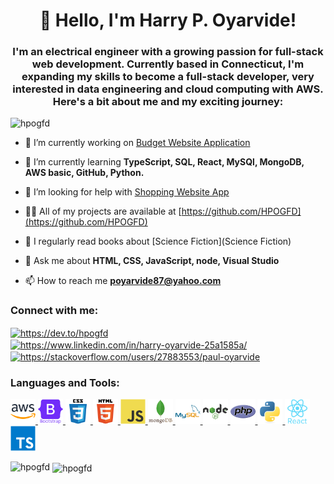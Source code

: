 <h1 align="center">👋 Hello, I'm Harry P. Oyarvide!</h1>
<h3 align="center">I'm an electrical engineer with a growing passion for full-stack web development. Currently based in Connecticut, I'm expanding my skills to become a full-stack developer, very interested in data engineering and cloud computing with AWS. Here's a bit about me and my exciting journey:</h3>

<p align="left"> <img src="https://komarev.com/ghpvc/?username=hpogfd&label=Profile%20views&color=0e75b6&style=flat" alt="hpogfd" /> </p>

- 🔭 I’m currently working on [Budget Website Application](https://github.com/HPOpersonalProjects/BudgetApp.git)

- 🌱 I’m currently learning **TypeScript, SQL, React, MySQl, MongoDB, AWS basic, GitHub, Python.**

- 🤝 I’m looking for help with [Shopping Website App](https://github.com/HPOpersonalProjects/ShoppingApp.git)

- 👨‍💻 All of my projects are available at [https://github.com/HPOGFD](https://github.com/HPOGFD)

- 📝 I regularly read books about [Science Fiction](Science Fiction)

- 💬 Ask me about **HTML, CSS, JavaScript, node, Visual Studio**

- 📫 How to reach me **poyarvide87@yahoo.com**

<h3 align="left">Connect with me:</h3>
<p align="left">
<a href="https://dev.to/https://dev.to/hpogfd" target="blank"><img align="center" src="https://raw.githubusercontent.com/rahuldkjain/github-profile-readme-generator/master/src/images/icons/Social/devto.svg" alt="https://dev.to/hpogfd" height="30" width="40" /></a>
<a href="https://www.linkedin.com/in/harry-oyarvide-25a1585a/" target="blank"><img align="center" src="https://raw.githubusercontent.com/rahuldkjain/github-profile-readme-generator/master/src/images/icons/Social/linked-in-alt.svg" alt="https://www.linkedin.com/in/harry-oyarvide-25a1585a/" height="30" width="40" /></a>
<a href="https://stackoverflow.com/users/https://stackoverflow.com/users/27883553/paul-oyarvide" target="blank"><img align="center" src="https://raw.githubusercontent.com/rahuldkjain/github-profile-readme-generator/master/src/images/icons/Social/stack-overflow.svg" alt="https://stackoverflow.com/users/27883553/paul-oyarvide" height="30" width="40" /></a>
</p>

<h3 align="left">Languages and Tools:</h3>
<p align="left"> <a href="https://aws.amazon.com" target="_blank" rel="noreferrer"> <img src="https://raw.githubusercontent.com/devicons/devicon/master/icons/amazonwebservices/amazonwebservices-original-wordmark.svg" alt="aws" width="40" height="40"/> </a> <a href="https://getbootstrap.com" target="_blank" rel="noreferrer"> <img src="https://raw.githubusercontent.com/devicons/devicon/master/icons/bootstrap/bootstrap-plain-wordmark.svg" alt="bootstrap" width="40" height="40"/> </a> <a href="https://www.w3schools.com/css/" target="_blank" rel="noreferrer"> <img src="https://raw.githubusercontent.com/devicons/devicon/master/icons/css3/css3-original-wordmark.svg" alt="css3" width="40" height="40"/> </a> <a href="https://www.w3.org/html/" target="_blank" rel="noreferrer"> <img src="https://raw.githubusercontent.com/devicons/devicon/master/icons/html5/html5-original-wordmark.svg" alt="html5" width="40" height="40"/> </a> <a href="https://developer.mozilla.org/en-US/docs/Web/JavaScript" target="_blank" rel="noreferrer"> <img src="https://raw.githubusercontent.com/devicons/devicon/master/icons/javascript/javascript-original.svg" alt="javascript" width="40" height="40"/> </a> <a href="https://www.mongodb.com/" target="_blank" rel="noreferrer"> <img src="https://raw.githubusercontent.com/devicons/devicon/master/icons/mongodb/mongodb-original-wordmark.svg" alt="mongodb" width="40" height="40"/> </a> <a href="https://www.mysql.com/" target="_blank" rel="noreferrer"> <img src="https://raw.githubusercontent.com/devicons/devicon/master/icons/mysql/mysql-original-wordmark.svg" alt="mysql" width="40" height="40"/> </a> <a href="https://nodejs.org" target="_blank" rel="noreferrer"> <img src="https://raw.githubusercontent.com/devicons/devicon/master/icons/nodejs/nodejs-original-wordmark.svg" alt="nodejs" width="40" height="40"/> </a> <a href="https://www.php.net" target="_blank" rel="noreferrer"> <img src="https://raw.githubusercontent.com/devicons/devicon/master/icons/php/php-original.svg" alt="php" width="40" height="40"/> </a> <a href="https://www.python.org" target="_blank" rel="noreferrer"> <img src="https://raw.githubusercontent.com/devicons/devicon/master/icons/python/python-original.svg" alt="python" width="40" height="40"/> </a> <a href="https://reactjs.org/" target="_blank" rel="noreferrer"> <img src="https://raw.githubusercontent.com/devicons/devicon/master/icons/react/react-original-wordmark.svg" alt="react" width="40" height="40"/> </a> <a href="https://www.typescriptlang.org/" target="_blank" rel="noreferrer"> <img src="https://raw.githubusercontent.com/devicons/devicon/master/icons/typescript/typescript-original.svg" alt="typescript" width="40" height="40"/> </a> </p>

<p><img align="left" src="https://github-readme-stats.vercel.app/api/top-langs?username=hpogfd&show_icons=true&locale=en&layout=compact" alt="hpogfd" /></p>

<p>&nbsp;<img align="center" src="https://github-readme-stats.vercel.app/api?username=hpogfd&show_icons=true&locale=en" alt="hpogfd" /></p>
